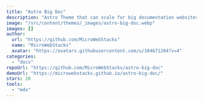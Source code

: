 ```yaml
---
title: "Astro Big Doc"
description: "Astro Theme that can scale for big documentation websites. Includes an unimited depth config menu that starts with a top appbar for sections navigation, then continues on a tree left menu for pages."
image: "/src/content/themes/_images/astro-big-doc.webp"
images: []
author:
  url: "https://github.com/MicroWebStacks"
  name: "MicroWebStacks"
  avatar: "https://avatars.githubusercontent.com/u/104671204?v=4"
categories:
  - "docs"
repoUrl: "https://github.com/MicroWebStacks/astro-big-doc"
demoUrl: "https://microwebstacks.github.io/astro-big-doc/"
stars: 20
tools:
  - "mdx"
---
```

